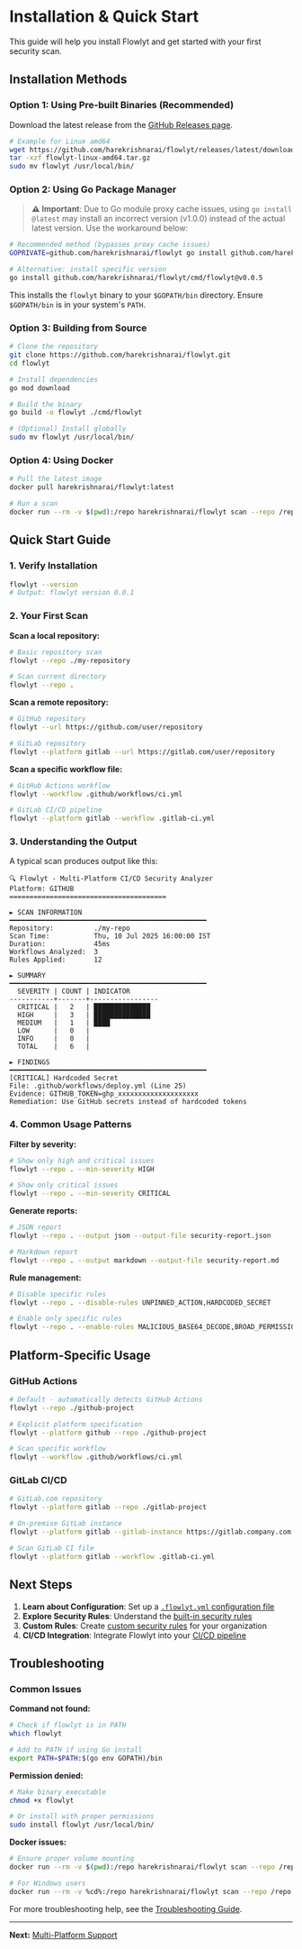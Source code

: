 # Installation & Quick Start

This guide will help you install Flowlyt and get started with your first security scan.

## Installation Methods

### Option 1: Using Pre-built Binaries (Recommended)

Download the latest release from the [GitHub Releases page](https://github.com/harekrishnarai/flowlyt/releases).

```bash
# Example for Linux amd64
wget https://github.com/harekrishnarai/flowlyt/releases/latest/download/flowlyt-linux-amd64.tar.gz
tar -xzf flowlyt-linux-amd64.tar.gz
sudo mv flowlyt /usr/local/bin/
```

### Option 2: Using Go Package Manager

> **⚠️ Important**: Due to Go module proxy cache issues, using `go install @latest` may install an incorrect version (v1.0.0) instead of the actual latest version. Use the workaround below:

```bash
# Recommended method (bypasses proxy cache issues)
GOPRIVATE=github.com/harekrishnarai/flowlyt go install github.com/harekrishnarai/flowlyt/cmd/flowlyt@latest

# Alternative: install specific version
go install github.com/harekrishnarai/flowlyt/cmd/flowlyt@v0.0.5
```

This installs the `flowlyt` binary to your `$GOPATH/bin` directory. Ensure `$GOPATH/bin` is in your system's `PATH`.

### Option 3: Building from Source

```bash
# Clone the repository
git clone https://github.com/harekrishnarai/flowlyt.git
cd flowlyt

# Install dependencies
go mod download

# Build the binary
go build -o flowlyt ./cmd/flowlyt

# (Optional) Install globally
sudo mv flowlyt /usr/local/bin/
```

### Option 4: Using Docker

```bash
# Pull the latest image
docker pull harekrishnarai/flowlyt:latest

# Run a scan
docker run --rm -v $(pwd):/repo harekrishnarai/flowlyt scan --repo /repo
```

## Quick Start Guide

### 1. Verify Installation

```bash
flowlyt --version
# Output: flowlyt version 0.0.1
```

### 2. Your First Scan

**Scan a local repository:**
```bash
# Basic repository scan
flowlyt --repo ./my-repository

# Scan current directory
flowlyt --repo .
```

**Scan a remote repository:**
```bash
# GitHub repository
flowlyt --url https://github.com/user/repository

# GitLab repository
flowlyt --platform gitlab --url https://gitlab.com/user/repository
```

**Scan a specific workflow file:**
```bash
# GitHub Actions workflow
flowlyt --workflow .github/workflows/ci.yml

# GitLab CI/CD pipeline
flowlyt --platform gitlab --workflow .gitlab-ci.yml
```

### 3. Understanding the Output

A typical scan produces output like this:

```
🔍 Flowlyt - Multi-Platform CI/CD Security Analyzer
Platform: GITHUB
=======================================

► SCAN INFORMATION
━━━━━━━━━━━━━━━━━━━━━━━━━━━━━━━━━━━━━━━━━━━━━━━━━
Repository:          ./my-repo
Scan Time:           Thu, 10 Jul 2025 16:00:00 IST
Duration:            45ms
Workflows Analyzed:  3
Rules Applied:       12

► SUMMARY
━━━━━━━━━━━━━━━━━━━━━━━━━━━━━━━━━━━━━━━━━━━━━━━━━
  SEVERITY | COUNT | INDICATOR       
-----------+-------+-----------------
  CRITICAL |   2   | ██████████████  
  HIGH     |   3   | ██████████████  
  MEDIUM   |   1   | ████            
  LOW      |   0   |                 
  INFO     |   0   |                 
  TOTAL    |   6   |                 

► FINDINGS
━━━━━━━━━━━━━━━━━━━━━━━━━━━━━━━━━━━━━━━━━━━━━━━━━
[CRITICAL] Hardcoded Secret
File: .github/workflows/deploy.yml (Line 25)
Evidence: GITHUB_TOKEN=ghp_xxxxxxxxxxxxxxxxxxxx
Remediation: Use GitHub secrets instead of hardcoded tokens
```

### 4. Common Usage Patterns

**Filter by severity:**
```bash
# Show only high and critical issues
flowlyt --repo . --min-severity HIGH

# Show only critical issues
flowlyt --repo . --min-severity CRITICAL
```

**Generate reports:**
```bash
# JSON report
flowlyt --repo . --output json --output-file security-report.json

# Markdown report
flowlyt --repo . --output markdown --output-file security-report.md
```

**Rule management:**
```bash
# Disable specific rules
flowlyt --repo . --disable-rules UNPINNED_ACTION,HARDCODED_SECRET

# Enable only specific rules
flowlyt --repo . --enable-rules MALICIOUS_BASE64_DECODE,BROAD_PERMISSIONS
```

## Platform-Specific Usage

### GitHub Actions

```bash
# Default - automatically detects GitHub Actions
flowlyt --repo ./github-project

# Explicit platform specification
flowlyt --platform github --repo ./github-project

# Scan specific workflow
flowlyt --workflow .github/workflows/ci.yml
```

### GitLab CI/CD

```bash
# GitLab.com repository
flowlyt --platform gitlab --repo ./gitlab-project

# On-premise GitLab instance
flowlyt --platform gitlab --gitlab-instance https://gitlab.company.com --repo ./project

# Scan GitLab CI file
flowlyt --platform gitlab --workflow .gitlab-ci.yml
```

## Next Steps

1. **Learn about Configuration**: Set up a [`.flowlyt.yml` configuration file](configuration.md)
2. **Explore Security Rules**: Understand the [built-in security rules](security-rules.md)
3. **Custom Rules**: Create [custom security rules](custom-rules.md) for your organization
4. **CI/CD Integration**: Integrate Flowlyt into your [CI/CD pipeline](cicd-integration.md)

## Troubleshooting

### Common Issues

**Command not found:**
```bash
# Check if flowlyt is in PATH
which flowlyt

# Add to PATH if using Go install
export PATH=$PATH:$(go env GOPATH)/bin
```

**Permission denied:**
```bash
# Make binary executable
chmod +x flowlyt

# Or install with proper permissions
sudo install flowlyt /usr/local/bin/
```

**Docker issues:**
```bash
# Ensure proper volume mounting
docker run --rm -v $(pwd):/repo harekrishnarai/flowlyt scan --repo /repo

# For Windows users
docker run --rm -v %cd%:/repo harekrishnarai/flowlyt scan --repo /repo
```

For more troubleshooting help, see the [Troubleshooting Guide](troubleshooting.md).

---

**Next:** [Multi-Platform Support](multi-platform-support.md)
